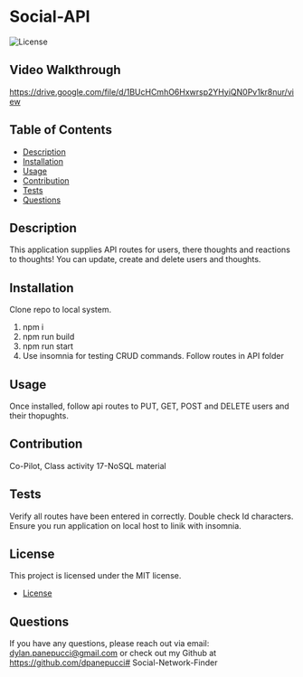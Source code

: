 
# Social-API

![License](https://img.shields.io/badge/license-MIT-blue.svg)

## Video Walkthrough
https://drive.google.com/file/d/1BUcHCmhO6Hxwrsp2YHyiQN0Pv1kr8nur/view

## Table of Contents
- [Description](#description)
- [Installation](#installation)
- [Usage](#usage)
- [Contribution](#contribution)
- [Tests](#tests)
- [Questions](#questions)

## Description
This application supplies API routes for users, there thoughts and reactions to thoughts! You can update, create and delete users and thoughts.

## Installation
Clone repo to local system. 
1. npm i 
2. npm run build 
3. npm run start
4. Use insomnia for testing CRUD commands. Follow routes in API folder

## Usage
Once installed, follow api routes to PUT, GET, POST and DELETE users and their thopughts.

## Contribution
Co-Pilot, Class activity 17-NoSQL material

## Tests
Verify all routes have been entered in correctly. Double check Id characters. Ensure you run application on local host to linik with insomnia.

## License
This project is licensed under the MIT license. 
* [License](https://opensource.org/licenses/MIT)

## Questions
If you have any questions, please reach out via email: dylan.panepucci@gmail.com or check out my Github at https://github.com/dpanepucci# Social-Network-Finder

